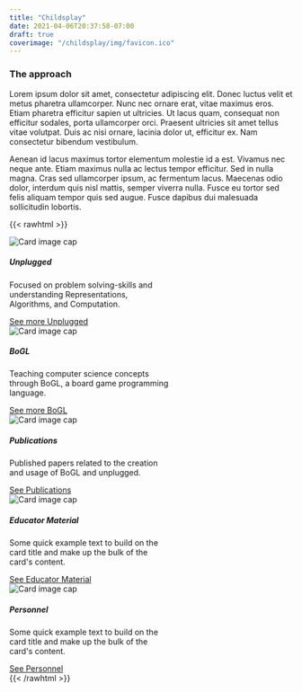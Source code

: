 ```yaml
---
title: "Childsplay"
date: 2021-04-06T20:37:58-07:00
draft: true
coverimage: "/childsplay/img/favicon.ico"
---
```


### The approach
Lorem ipsum dolor sit amet, consectetur adipiscing elit. Donec luctus velit et metus pharetra
ullamcorper. Nunc nec ornare erat, vitae maximus eros. Etiam pharetra efficitur sapien ut
ultricies. Ut lacus quam, consequat non efficitur sodales, porta ullamcorper orci. Praesent
ultricies sit amet tellus vitae volutpat. Duis ac nisi ornare, lacinia dolor ut, efficitur ex. Nam
consectetur bibendum vestibulum.

Aenean id lacus maximus tortor elementum molestie id a est. Vivamus nec neque ante. Etiam
maximus nulla ac lectus tempor efficitur. Sed in nulla magna. Cras sed ullamcorper ipsum, ac
fermentum lacus. Maecenas odio dolor, interdum quis nisl mattis, semper viverra nulla. Fusce
eu tortor sed felis aliquam tempor quis sed augue. Fusce dapibus dui malesuada sollicitudin
lobortis.

<!-- Large buttons at bottom of bage/supplemental nav bar -->
{{< rawhtml >}}
    <!-- top  -->
    <div class="card-deck d-flex justify-content-center mt-4">
      <div class="row justify-content-center">
        <!-- a card  -->
        <div class="card" style="width: 18rem;">
          <img class="card-img-top" src="http://placekitten.com/350/350" alt="Card image cap">
          <div class="card-body">
            <h5 class="card-title">Unplugged</h5>
            <p class="card-text">Focused on problem solving-skills and understanding Representations, Algorithms, and Computation.</p>
            <a href="./unplugged" class="btn btn-primary">See more Unplugged</a>
          </div>
        </div>
        <!-- a card  -->
        <div class="card" style="width: 18rem;">
          <img class="card-img-top" src="http://placekitten.com/250/250" alt="Card image cap">
          <div class="card-body">
            <h5 class="card-title">BoGL</h5>
            <p class="card-text">Teaching computer science concepts through BoGL, a board game programming language.</p>
            <a href="./bogl" class="btn btn-primary">See more BoGL</a>
          </div>
        </div>
        </div>
      </div>
    </div>
    <!-- bottom  -->
    <div class="card-deck d-flex justify-content-center mt-4">
      <div class="row justify-content-center">
        <!-- a card  -->
        <div class="card" style="width: 18rem;">
          <img class="card-img-top" src="http://placekitten.com/400/400" alt="Card image cap">
          <div class="card-body">
            <h5 class="card-title">Publications</h5>
            <p class="card-text">Published papers related to the creation and usage of BoGL and unplugged.</p>
            <a href="./publications" class="btn btn-primary">See Publications</a>
          </div>
        </div>
        <!-- a card  -->
        <div class="card" style="width: 18rem;">
          <img class="card-img-top" src="http://placekitten.com/550/550" alt="Card image cap">
          <div class="card-body">
            <h5 class="card-title">Educator Material</h5>
            <p class="card-text">Some quick example text to build on the card title and make up the bulk of the card's content.</p>
            <a href="./educatormaterial" class="btn btn-primary">See Educator Material</a>
          </div>
        </div>
        <!-- a card  -->
        <div class="card" style="width: 18rem;">
          <img class="card-img-top" src="http://placekitten.com/900/900" alt="Card image cap">
          <div class="card-body">
            <h5 class="card-title">Personnel</h5>
            <p class="card-text">Some quick example text to build on the card title and make up the bulk of the card's content.</p>
            <a href="./personnel" class="btn btn-primary">See Personnel</a>
          </div>
        </div>
{{< /rawhtml >}}
